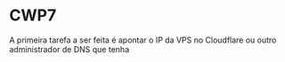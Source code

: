 # CWP7
A primeira tarefa a ser feita é apontar o IP da VPS no Cloudflare ou outro administrador de DNS que tenha

